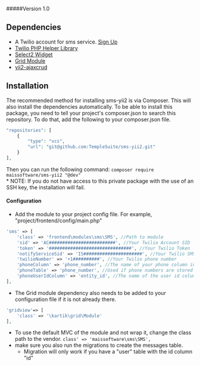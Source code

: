 #####Version 1.0

## Dependencies

* A Twilio account for sms service. [Sign Up](https://www.twilio.com/try-twilio)
* [Twilio PHP Helper Library](https://www.twilio.com/docs/libraries/php)
* [Select2 Widget](http://demos.krajee.com/widget-details/select2)
* [Grid Module](http://demos.krajee.com/grid)
* [yii2-ajaxcrud](http://www.yiiframework.com/extension/yii2-ajaxcrud/)

## Installation

The recommended method for installing sms-yii2 is via Composer.  This will also install 
the dependencies automatically.  To be able to install this package, you need to tell your project's 
composer.json to search this repository.  To do that, add the following to your composer.json file.
```php
"repositories": [
    {
        "type": "vcs",
        "url": "git@github.com:TempleSuite/sms-yii2.git"
    }
],
```
Then you can run the following command: 
``composer require maissoftware/sms-yii2 "@dev"`` <br>
\* NOTE: If you do not have access to this private package with the use of an SSH key, the 
installation will fail.

#### Configuration
* Add the module to your project config file.  For example, "project/frontend/config/main.php"
```php
'sms' => [
    'class' => 'frontend\modules\sms\SMS', //Path to module
    'sid' => 'AC#########################', //Your Twilio Account SID
    'token' => '###############################', //Your Twilio Token
    'notifyServiceSid' => 'IS######################', //Your Twilio SMS Notify Service SID
    'twilioNumber' => '+1##########', //Your Twilio phone number
    'phoneColumn' => 'phone_number', //The name of your phone column in the user table in database
    'phoneTable' => 'phone_number', //Used if phone numbers are stored in a different table in database
    'phoneUserIdColumn' => 'entity_id', //The name of the user id column in the phone table
],
```
* The Grid module dependency also needs to be added to your configuration file if it is not already there.
```php
'gridview'=> [
    'class' => '\kartik\grid\Module'
],
```
* To use the default MVC of the module and not wrap it, change the class path to the vendor.
``class' => 'maissoftware\sms\SMS',``
* make sure you also run the migrations to create the messages table.
    * Migration will only work if you have a "user" table with the id column "id"